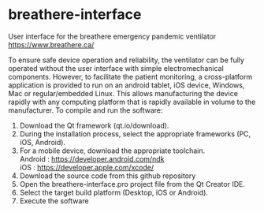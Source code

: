 # breathere-interface
User interface for the breathere emergency pandemic ventilator https://www.breathere.ca/

To ensure safe device operation and reliability, the ventilator can be fully operated without the user interface with simple electromechanical components. However, to facilitate the patient monitoring, a cross-platform application is provided to run on an android tablet, iOS device, Windows, Mac or regular/embedded Linux. This allows manufacturing the device rapidly with any computing platform that is rapidly available in volume to the manufacturer. To compile and run the software:
1.	Download the Qt framework (qt.io/download).
2.	During the installation process, select the appropriate frameworks (PC, iOS, Android). 
3.	For a mobile device, download the appropriate toolchain. \
        Android : https://developer.android.com/ndk \
        iOS : https://developer.apple.com/xcode/
4.	Download the source code from this github repository 
5.	Open the breathere-interface.pro project file from the Qt Creator IDE.
6.	Select the target build platform (Desktop, iOS or Android).
7.	Execute the software
